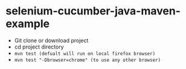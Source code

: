 
# selenium-cucumber-java-maven-example

* Git clone or download project 
* cd project directory
* `mvn test (defualt will run on local firefox browser)`
* `mvn test "-Dbrowser=chrome" (to use any other browser)`
